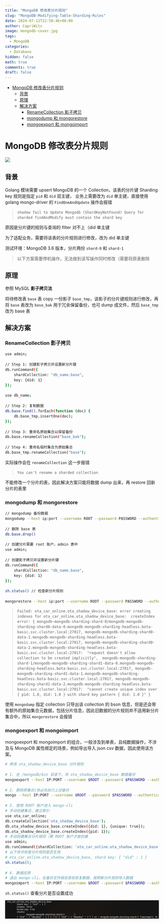 ```yaml
---
title: "MongoDB 修改表分片规则"
slug: "MongoDB-Modifying-Table-Sharding-Rules"
date: 2024-07-12T22:58:46+08:00
author: CapriWits
image: mongodb-cover.jpg
tags:
  - MongoDB
categories:
  - Database
hidden: false
math: true
comments: true
draft: false
---
```


<!-- TOC -->
* [MongoDB 修改表分片规则](#mongodb-修改表分片规则)
  * [背景](#背景-)
  * [原理](#原理)
  * [解决方案](#解决方案)
    * [RenameCollection 影子拷贝](#renamecollection-影子拷贝)
    * [mongodump 和 mongorestore](#mongodump-和-mongorestore)
    * [mongoexport 和 mongoimport](#mongoexport-和-mongoimport)
<!-- TOC -->

# MongoDB 修改表分片规则

![](https://img.shields.io/badge/MongoDB-3.6-fedcba)

## 背景 

Golang 模块需要 upsert MongoDB 的一个 Collection，该表的分片键 Sharding key 规则是指定 `pid` 和 `did` 双主键，
业务上需要改为 `did` 单主键，直接使用 golang mongo-driver 的 `FindOneAndUpdate` 操作会报错

> `shadow fail to Update Mongodb (ShardKeyNotFound) Query for sharded findAndModify must contain the shard key`

原因是分片键的规则与查询的 filter 对不上（did 单主键

为了适配业务，需要将该表的分片规则进行修改，改为 did 单主键

测试环境：MongoDB 3.6 版本，分片两份 `shard-0` 和 `shard-1`

> 以下方案需要停机操作，无法做到读写操作同时修改（需要将原表删除

## 原理

参照 MySQL **影子拷贝法**

将待修改表 `base` 表 copy 一份影子 `base_tmp`，该影子的分片键规则进行修改，再将 `base` 表改为 `base_bak` 用于冗余保留备份，也可 dump 成文件，然后 `base_tmp` 改为 base 表

## 解决方案

### RenameCollection 影子拷贝

```bash
use admin;

// Step 1: 创建影子拷贝并设置新分片键
db.runCommand({
    shardCollection: "db_name.base",
    key: {did: 1}
});

use db_name;

// Step 2: 复制数据
db.base.find().forEach(function (doc) {
    db.base_tmp.insertOne(doc);
});

// Step 3: 重命名原始集合以保留备份
db.base.renameCollection("base_bak");

// Step 4: 重命名临时集合为原始集合
db.base_tmp.renameCollection("base");
```

实际操作会在 `renameCollection` 这一步报错

> `You can't rename a sharded collection`

不能修改一个分片的表，因此解决方案只能将数据 dump 出来，再 restore 回新分片的表里

### mongodump 和 mongorestore

```bash
// mongodump 备份数据
mongodump --host ip:port --username ROOT --password PASSWORD --authenticationDatabase admin --db DB_NAME --collection base --out=base.bak.d

// 删除 base 表
db.base.drop()

// 创建分片需要 root 账户，admin 表中
use admin;

// 创建影子拷贝并设置新分片键
db.runCommand({
    shardCollection: "db_name.base",
    key: {did: 1}
});

sh.status() // 检查新分片规则

mongorestore --host ip:port --username ROOT --password PASSWORD --authenticationDatabase admin --db DB_NAME --collection base --dir=ota_shadow_device_base.bak.d/DB_NAME/base.bson
```

> `Failed: ota_car_online.ota_shadow_device_base: error creating indexes for ota_car_online.ota_shadow_device_base: 
> createIndex error: { mongodb-mongodb-sharding-shard-0/mongodb-mongodb-sharding-shard0-data-0.mongodb-mongodb-sharding-headless.bota-basic.svc.cluster.local:27017,
> mongodb-mongodb-sharding-shard0-data-1.mongodb-mongodb-sharding-headless.bota-basic.svc.cluster.local:27017,
> mongodb-mongodb-sharding-shard0-data-2.mongodb-mongodb-sharding-headless.bota-basic.svc.cluster.local:27017: 
> "request doesn't allow collection to be created implicitly", 
> mongodb-mongodb-sharding-shard-1/mongodb-mongodb-sharding-shard1-data-0.mongodb-mongodb-sharding-headless.bota-basic.svc.cluster.local:27017,
> mongodb-mongodb-sharding-shard1-data-1.mongodb-mongodb-sharding-headless.bota-basic.svc.cluster.local:27017,
> mongodb-mongodb-sharding-shard1-data-2.mongodb-mongodb-sharding-headless.bota-basic.svc.cluster.local:27017: 
> "cannot create unique index over { pid: 1.0, did: 1.0 } with shard key pattern { did: 1.0 }" }`

使用 `mongodump` 指定 collection 只导出该 collection 的 bson 信息，但是还会带有额外的原始集合元数据，包括分片信息，因此旧数据的分片规则并不适用新分片集合中，所以 `mongorestore` 会报错

### mongoexport 和 mongoimport

mongoexport 和 mongoimport 的组合，一般涉及到单表，且纯数据操作，不涉及与 MongoDB 属性绑定的场景，例如导出导入 json csv 数据，因此使用该方案。

```bash
# 修改 ota_shadow_device_base 分片规则

# 1. 在 /mongodb/bin 目录下，将 ota_shadow_device_base 数据备份
mongoexport --host IP:PORT --username $ROOT --password $PASSWORD --authenticationDatabase admin --db $DB_NAME --collection ota_shadow_device_base --out ota_shadow_device_base.json --readPreference primary

# 2. 删除原集合(务必先执行上述备份
mongo --host IP:PORT --username $ROOT --password $PASSWORD --authenticationDatabase admin --eval "db.ota_shadow_device_base.drop();" ota_car_online

# 3. 使用 ROOT 账户进入 mongo-cli
# 手动创建集合，建立索引
use ota_car_online;
db.createCollection('ota_shadow_device_base');
db.ota_shadow_device_base.createIndex({did: 1}, {unique: true});
db.ota_shadow_device_base.createIndex({pid: 1});
# 手动创建集合分片规则（需 ROOT 账户才能创建
use admin;
db.runCommand({shardCollection: 'ota_car_online.ota_shadow_device_base', key: {did: 1}});
# 以下命令检查分片规则是否生效
# ota_car_online.ota_shadow_device_base, shard key: { "did" : 1 }
sh.status();

# 4. 数据还原
# 退出 mongo-cli，在备份文件根目录处恢复数据，按照新分片规则导入数据
mongoimport --host IP:PORT --username $ROOT --password $PASSWORD --authenticationDatabase admin --db $DB_NAME --collection ota_shadow_device_base --file ota_shadow_device_base.json --writeConcern majority
```

`sh.status()` 查看分片是否设置成功

![](sharding-information.png)